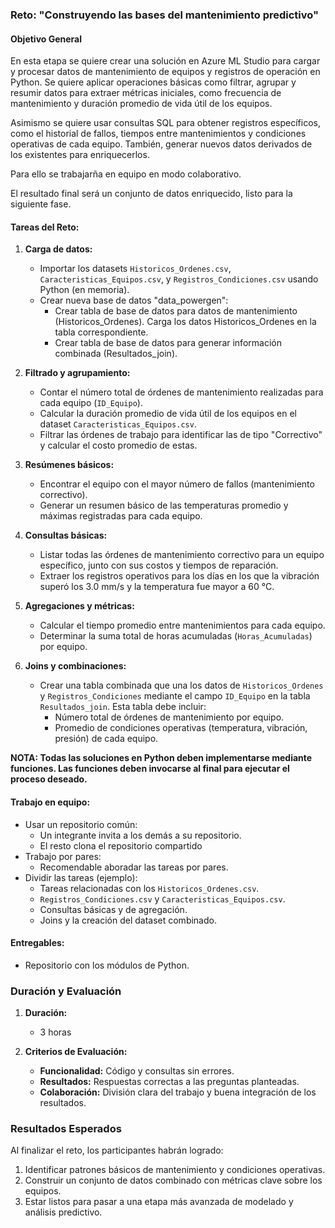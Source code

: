 ### Reto: **"Construyendo las bases del mantenimiento predictivo"**

#### **Objetivo General**  
En esta etapa se quiere crear una solución en Azure ML Studio para cargar y procesar datos de mantenimiento de equipos y registros de operación en Python. Se quiere aplicar operaciones básicas como filtrar, agrupar y resumir datos para extraer métricas iniciales, como frecuencia de mantenimiento y duración promedio de vida útil de los equipos. 

Asimismo se quiere usar consultas SQL para obtener registros específicos, como el historial de fallos, tiempos entre mantenimientos y condiciones operativas de cada equipo. También, generar nuevos datos derivados de los existentes para enriquecerlos.

Para ello se trabajarña en equipo en modo colaborativo.

El resultado final será un conjunto de datos enriquecido, listo para la siguiente fase.


#### **Tareas del Reto:**
1. **Carga de datos:**
   - Importar los datasets `Historicos_Ordenes.csv`, `Caracteristicas_Equipos.csv`, y `Registros_Condiciones.csv` usando Python (en memoria).
   - Crear nueva base de datos "data_powergen":
      - Crear tabla de base de datos para datos de mantenimiento (Historicos_Ordenes). Carga los datos Historicos_Ordenes en la tabla correspondiente.
      - Crear tabla de base de datos para generar información combinada (Resultados_join).

2. **Filtrado y agrupamiento:**
   - Contar el número total de órdenes de mantenimiento realizadas para cada equipo (`ID_Equipo`).
   - Calcular la duración promedio de vida útil de los equipos en el dataset `Caracteristicas_Equipos.csv`.
   - Filtrar las órdenes de trabajo para identificar las de tipo "Correctivo" y calcular el costo promedio de estas.

3. **Resúmenes básicos:**
   - Encontrar el equipo con el mayor número de fallos (mantenimiento correctivo).
   - Generar un resumen básico de las temperaturas promedio y máximas registradas para cada equipo.

4. **Consultas básicas:**
   - Listar todas las órdenes de mantenimiento correctivo para un equipo específico, junto con sus costos y tiempos de reparación.
   - Extraer los registros operativos para los días en los que la vibración superó los 3.0 mm/s y la temperatura fue mayor a 60 °C.

5. **Agregaciones y métricas:**
   - Calcular el tiempo promedio entre mantenimientos para cada equipo.
   - Determinar la suma total de horas acumuladas (`Horas_Acumuladas`) por equipo.

6. **Joins y combinaciones:**
   - Crear una tabla combinada que una los datos de `Historicos_Ordenes` y `Registros_Condiciones` mediante el campo `ID_Equipo` en la tabla `Resultados_join`. Esta tabla debe incluir:
     - Número total de órdenes de mantenimiento por equipo.
     - Promedio de condiciones operativas (temperatura, vibración, presión) de cada equipo.


**NOTA: Todas las soluciones en Python deben implementarse mediante funciones. Las funciones deben invocarse al final para ejecutar el proceso deseado.**


#### **Trabajo en equipo:**  
   - Usar un repositorio común:
      - Un integrante invita a los demás a su repositorio.
      - El resto clona el repositorio compartido
   - Trabajo por pares:
      - Recomendable aboradar las tareas por pares.
   - Dividir las tareas (ejemplo):
      - Tareas relacionadas con los `Historicos_Ordenes.csv`.
      - `Registros_Condiciones.csv` y `Caracteristicas_Equipos.csv`.
      - Consultas básicas y de agregación.
      - Joins y la creación del dataset combinado.

#### **Entregables:**
- Repositorio con los módulos de Python.


### **Duración y Evaluación**
1. **Duración:**  
   - 3 horas


3. **Criterios de Evaluación:**  
   - **Funcionalidad:** Código y consultas sin errores.  
   - **Resultados:** Respuestas correctas a las preguntas planteadas.  
   - **Colaboración:** División clara del trabajo y buena integración de los resultados.


### **Resultados Esperados**
Al finalizar el reto, los participantes habrán logrado:
1. Identificar patrones básicos de mantenimiento y condiciones operativas.
2. Construir un conjunto de datos combinado con métricas clave sobre los equipos.
3. Estar listos para pasar a una etapa más avanzada de modelado y análisis predictivo.